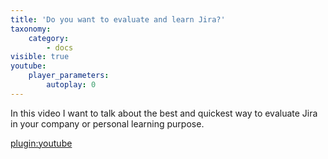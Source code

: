 ```yaml
---
title: 'Do you want to evaluate and learn Jira?'
taxonomy:
    category:
        - docs
visible: true
youtube:
    player_parameters:
        autoplay: 0
---
```


In this video I want to talk about the best and quickest way to evaluate Jira in your company or personal learning purpose.

[plugin:youtube](https://youtu.be/nIinTWJZdTA)


